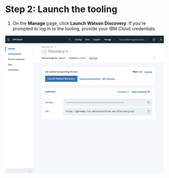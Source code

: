 # Step 2: Launch the tooling

1. On the **Manage** page, click **Launch Watson Discovery**. If you're prompted to log in to the tooling, provide your IBM Cloud credentials.

![](../.gitbook/assets/image%20%285%29.png)




